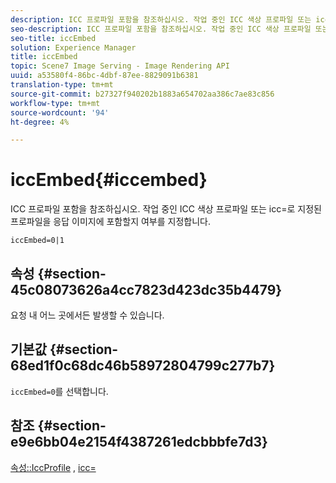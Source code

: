 ```yaml
---
description: ICC 프로파일 포함을 참조하십시오. 작업 중인 ICC 색상 프로파일 또는 icc=로 지정된 프로파일을 응답 이미지에 포함할지 여부를 지정합니다.
seo-description: ICC 프로파일 포함을 참조하십시오. 작업 중인 ICC 색상 프로파일 또는 icc=로 지정된 프로파일을 응답 이미지에 포함할지 여부를 지정합니다.
seo-title: iccEmbed
solution: Experience Manager
title: iccEmbed
topic: Scene7 Image Serving - Image Rendering API
uuid: a53580f4-86bc-4dbf-87ee-8829091b6381
translation-type: tm+mt
source-git-commit: b27327f940202b1883a654702aa386c7ae83c856
workflow-type: tm+mt
source-wordcount: '94'
ht-degree: 4%

---
```



# iccEmbed{#iccembed}

ICC 프로파일 포함을 참조하십시오. 작업 중인 ICC 색상 프로파일 또는 icc=로 지정된 프로파일을 응답 이미지에 포함할지 여부를 지정합니다.

`iccEmbed=0|1`

## 속성 {#section-45c08073626a4cc7823d423dc35b4479}

요청 내 어느 곳에서든 발생할 수 있습니다.

## 기본값 {#section-68ed1f0c68dc46b58972804799c277b7}

`iccEmbed=0`를 선택합니다.

## 참조 {#section-e9e6bb04e2154f4387261edcbbbfe7d3}

[속성::IccProfile](../../../../../ir-api/material-cat/image-rendering-api-ref/c-ir-material-catalog/c-ir-attributes-reference/r-ir-iccprofilegray.md#reference-712f1d0dcca748df9aaf495681bb39e6) ,  [icc=](../../../../../ir-api/http-protocol/image-rendering-api-ref/c-ir-http-protocol-ref/c-ir-http-protocol-command-reference/r-ir-icc.md#reference-86a2fff3cef24982ad2063d977a16e06)
